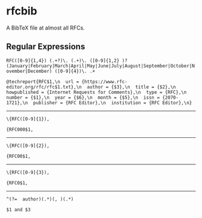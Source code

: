 # rfcbib
A BibTeX file at almost all RFCs.

## Regular Expressions

`RFC([0-9]{1,4}) (.+?)\. (.+)\. ([0-9]{1,2} )?(January|February|March|April|May|June|July|August|September|October|November|December) ([0-9]{4})\. .+`

`@techreport{RFC$1,\n  url = {https://www.rfc-editor.org/rfc/rfc$1.txt},\n  author = {$3},\n  title = {$2},\n  howpublished = {Internet Requests for Comments},\n  type = {RFC},\n  number = {$1},\n  year = {$6},\n  month = {$5},\n  issn = {2070-1721},\n  publisher = {RFC Editor},\n  institution = {RFC Editor},\n}`

---

`\{RFC([0-9]{1}),`

`{RFC000$1,`

---

`\{RFC([0-9]{2}),`

`{RFC00$1,`

---

`\{RFC([0-9]{3}),`

`{RFC0$1,`

---

`^(?=  author)(.*)(, )(.*)`

`$1 and $3`
